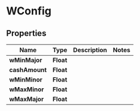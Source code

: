 
# WConfig

## Properties
Name | Type | Description | Notes
------------ | ------------- | ------------- | -------------
**wMinMajor** | **Float** |  | 
**cashAmount** | **Float** |  | 
**wMinMinor** | **Float** |  | 
**wMaxMinor** | **Float** |  | 
**wMaxMajor** | **Float** |  | 



